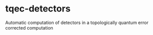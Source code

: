 # tqec-detectors
Automatic computation of detectors in a topologically quantum error corrected computation
